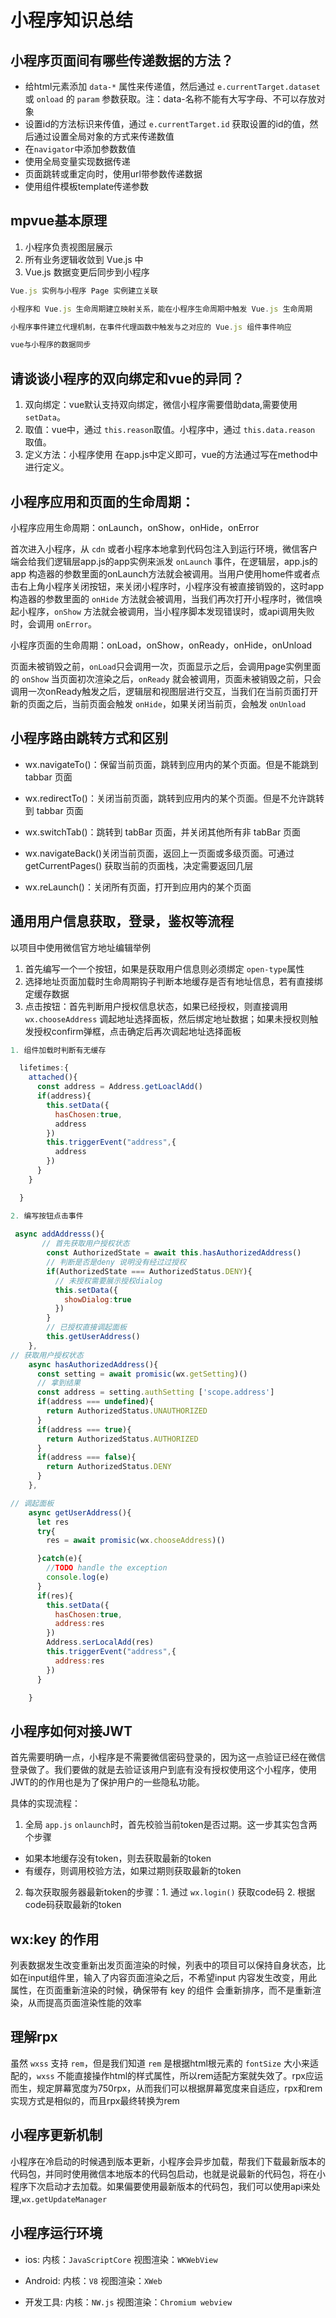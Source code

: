 # 小程序知识总结

## 小程序页面间有哪些传递数据的方法？

- 给html元素添加 `data-*` 属性来传递值，然后通过 `e.currentTarget.dataset` 或 `onload` 的 `param` 参数获取。注：data-名称不能有大写字母、不可以存放对象
- 设置id的方法标识来传值，通过 `e.currentTarget.id` 获取设置的id的值，然后通过设置全局对象的方式来传递数值
- 在`navigator`中添加参数数值
- 使用全局变量实现数据传递
- 页面跳转或重定向时，使用url带参数传递数据
- 使用组件模板template传递参数

## mpvue基本原理

1. 小程序负责视图层展示
2. 所有业务逻辑收敛到 Vue.js 中
3. Vue.js 数据变更后同步到小程序

```js
Vue.js 实例与小程序 Page 实例建立关联

小程序和 Vue.js 生命周期建立映射关系，能在小程序生命周期中触发 Vue.js 生命周期

小程序事件建立代理机制，在事件代理函数中触发与之对应的 Vue.js 组件事件响应

vue与小程序的数据同步
```

## 请谈谈小程序的双向绑定和vue的异同？

1. 双向绑定：vue默认支持双向绑定，微信小程序需要借助data,需要使用 `setData`。
2. 取值：vue中，通过 `this.reason`取值。小程序中，通过 `this.data.reason` 取值。
3. 定义方法：小程序使用 在app.js中定义即可，vue的方法通过写在method中进行定义。


## 小程序应用和页面的生命周期：

小程序应用生命周期：onLaunch，onShow，onHide，onError

首次进入小程序，从 `cdn` 或者小程序本地拿到代码包注入到运行环境，微信客户端会给我们逻辑层app.js的app实例来派发 `onLaunch` 事件，在逻辑层，app.js的 app 构造器的参数里面的onLaunch方法就会被调用。当用户使用home件或者点击右上角小程序关闭按钮，来关闭小程序时，小程序没有被直接销毁的，这时app构造器的参数里面的 `onHide` 方法就会被调用，当我们再次打开小程序时，微信唤起小程序，`onShow` 方法就会被调用，当小程序脚本发现错误时，或api调用失败时，会调用 `onError`。


小程序页面的生命周期：onLoad，onShow，onReady，onHide，onUnload

页面未被销毁之前，`onLoad`只会调用一次，页面显示之后，会调用page实例里面的 `onShow` 当页面初次渲染之后，`onReady` 就会被调用，页面未被销毁之前，只会调用一次onReady触发之后，逻辑层和视图层进行交互，当我们在当前页面打开新的页面之后，当前页面会触发 `onHide`，如果关闭当前页，会触发 `onUnload`


## 小程序路由跳转方式和区别

- wx.navigateTo()：保留当前页面，跳转到应用内的某个页面。但是不能跳到 tabbar 页面 

- wx.redirectTo()：关闭当前页面，跳转到应用内的某个页面。但是不允许跳转到 tabbar 页面 

- wx.switchTab()：跳转到 tabBar 页面，并关闭其他所有非 tabBar 页面 

- wx.navigateBack()关闭当前页面，返回上一页面或多级页面。可通过 getCurrentPages() 获取当前的页面栈，决定需要返回几层 

- wx.reLaunch()：关闭所有页面，打开到应用内的某个页面

## 通用用户信息获取，登录，鉴权等流程

以项目中使用微信官方地址编辑举例

1. 首先编写一个一个按钮，如果是获取用户信息则必须绑定 `open-type`属性
2. 选择地址页面加载时生命周期钩子判断本地缓存是否有地址信息，若有直接绑定缓存数据
3. 点击按钮：首先判断用户授权信息状态，如果已经授权，则直接调用 `wx.chooseAddress` 调起地址选择面板，然后绑定地址数据；如果未授权则触发授权confirm弹框，点击确定后再次调起地址选择面板

```js
1. 组件加载时判断有无缓存

  lifetimes:{
    attached(){
      const address = Address.getLoaclAdd()
      if(address){
        this.setData({
          hasChosen:true,
          address
        })
        this.triggerEvent("address",{
          address
        })
      }
    }

  }

2. 编写按钮点击事件
 
 async addAddresss(){
       // 首先获取用户授权状态
        const AuthorizedState = await this.hasAuthorizedAddress()
        // 判断是否是deny 说明没有经过过授权
        if(AuthorizedState === AuthorizedStatus.DENY){
          // 未授权需要展示授权dialog
          this.setData({
            showDialog:true
          })
        }
        // 已授权直接调起面板
        this.getUserAddress()
    },
// 获取用户授权状态
    async hasAuthorizedAddress(){
      const setting = await promisic(wx.getSetting)()
      // 拿到结果
      const address = setting.authSetting ['scope.address']
      if(address === undefined){
        return AuthorizedStatus.UNAUTHORIZED
      }
      if(address === true){
        return AuthorizedStatus.AUTHORIZED
      }
      if(address === false){
        return AuthorizedStatus.DENY
      }
    },

// 调起面板
    async getUserAddress(){
      let res 
      try{
        res = await promisic(wx.chooseAddress)()

      }catch(e){
        //TODO handle the exception
        console.log(e)
      }
      if(res){
        this.setData({
          hasChosen:true,
          address:res
        })
        Address.serLocalAdd(res)
        this.triggerEvent("address",{
          address:res
        })
      }

    }
```

## 小程序如何对接JWT

首先需要明确一点，小程序是不需要微信密码登录的，因为这一点验证已经在微信登录做了。我们要做的就是去验证该用户到底有没有授权使用这个小程序，使用JWT的的作用也是为了保护用户的一些隐私功能。

具体的实现流程：

1. 全局 `app.js` `onlaunch`时，首先校验当前token是否过期。这一步其实包含两个步骤
  - 如果本地缓存没有token，则去获取最新的token
  - 有缓存，则调用校验方法，如果过期则获取最新的token

2. 每次获取服务器最新token的步骤：1. 通过 `wx.login()` 获取code码 2. 根据code码获取最新的token






## wx:key 的作用

列表数据发生改变重新出发页面渲染的时候，列表中的项目可以保持自身状态，比如在input组件里，输入了内容页面渲染之后，不希望input 内容发生改变，用此属性，在页面重新渲染的时候，确保带有 key 的组件 会重新排序，而不是重新渲染，从而提高页面渲染性能的效率

## 理解rpx

虽然 `wxss` 支持 `rem`，但是我们知道 `rem` 是根据html根元素的 `fontSize` 大小来适配的，`wxss` 不能直接操作html的样式属性，所以rem适配方案就失效了。rpx应运而生，规定屏幕宽度为750rpx，从而我们可以根据屏幕宽度来自适应，rpx和rem实现方式是相似的，而且rpx最终转换为rem

## 小程序更新机制

小程序在冷启动的时候遇到版本更新，小程序会异步加载，帮我们下载最新版本的代码包，并同时使用微信本地版本的代码包启动，也就是说最新的代码包，将在小程序下次启动才去加载。如果偏要使用最新版本的代码包，我们可以使用api来处理,`wx.getUpdateManager`


## 小程序运行环境

- ios: 内核：`JavaScriptCore` 视图渲染：`WKWebView ` 

- Android: 内核：`V8` 视图渲染：`XWeb`

- 开发工具: 内核：`NW.js` 视图渲染：`Chromium webview`

